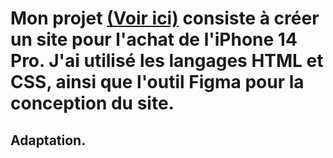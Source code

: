 # Mon projet [(Voir ici)](https://alexnesvit.github.io/Projet-1-iphone14-html-css-/) consiste à créer un site pour l'achat de l'iPhone 14 Pro. J'ai utilisé les langages HTML et CSS, ainsi que l'outil Figma pour la conception du site.
## Adaptation.